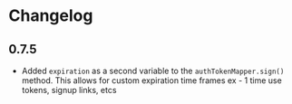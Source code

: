 # Changelog

## 0.7.5
* Added `expiration` as a second variable to the `authTokenMapper.sign()` method.  This allows for custom expiration time frames ex - 1 time use tokens, signup links, etcs